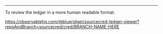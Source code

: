 


-----
To review the ledger in a more human readable format:

https://observablehq.com/@blueridger/sourcecred-ledger-viewer?repoAndBranch=sourcecred/cred/BRANCH-NAME-HERE
